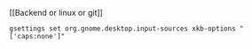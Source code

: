 [[Backend or linux or git]]

```
gsettings set org.gnome.desktop.input-sources xkb-options "['caps:none']"
```

